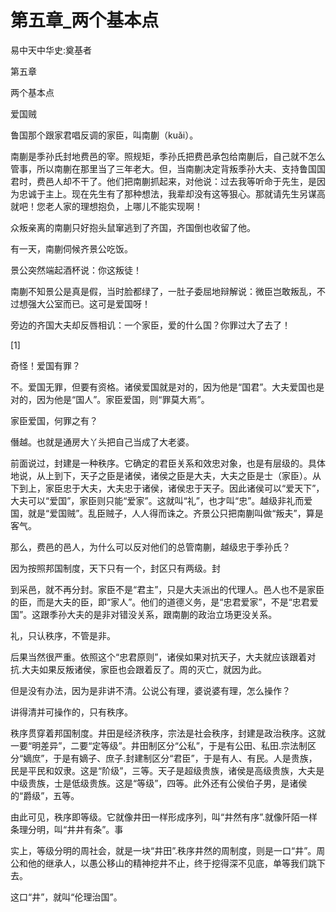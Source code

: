 # 第五章_两个基本点

易中天中华史:奠基者

第五章

两个基本点

爱国贼

鲁国那个跟家君唱反调的家臣，叫南蒯（kuǎi）。

南蒯是季孙氏封地费邑的宰。照规矩，季孙氏把费邑承包给南蒯后，自己就不怎么管事，所以南蒯在那里当了三年老大。但，当南蒯决定背叛季孙大夫、支持鲁国国君时，费邑人却不干了。他们把南蒯抓起来，对他说：过去我等听命于先生，是因为忠诚于主上。现在先生有了那种想法，我辈却没有这等狠心。那就请先生另谋高就吧！您老人家的理想抱负，上哪儿不能实现啊！

众叛亲离的南蒯只好抱头鼠窜逃到了齐国，齐国倒也收留了他。

有一天，南蒯伺候齐景公吃饭。

景公突然端起酒杯说：你这叛徒！

南蒯不知景公是真是假，当时脸都绿了，一肚子委屈地辩解说：微臣岂敢叛乱，不过想强大公室而已。这可是爱国呀！

旁边的齐国大夫却反唇相讥：一个家臣，爱的什么国？你罪过大了去了！

[1]

奇怪！爱国有罪？

不。爱国无罪，但要有资格。诸侯爱国就是对的，因为他是“国君”。大夫爱国也是对的，因为他是“国人”。家臣爱国，则“罪莫大焉”。

家臣爱国，何罪之有？

僭越。也就是通房大丫头把自己当成了大老婆。

前面说过，封建是一种秩序。它确定的君臣关系和效忠对象，也是有层级的。具体地说，从上到下，天子之臣是诸侯，诸侯之臣是大夫，大夫之臣是士（家臣）。从下到上，家臣忠于大夫，大夫忠于诸侯，诸侯忠于天子。因此诸侯可以“爱天下”，大夫可以“爱国”，家臣则只能“爱家”。这就叫“礼”，也才叫“忠”。越级非礼而爱国，就是“爱国贼”。乱臣贼子，人人得而诛之。齐景公只把南蒯叫做“叛夫”，算是客气。

那么，费邑的邑人，为什么可以反对他们的总管南蒯，越级忠于季孙氏？

因为按照邦国制度，天下只有一个，封区只有两级。封

到采邑，就不再分封。家臣不是“君主”，只是大夫派出的代理人。邑人也不是家臣的臣，而是大夫的臣，即“家人”。他们的道德义务，是“忠君爱家”，不是“忠君爱国”。这跟季孙大夫的是非对错没关系，跟南蒯的政治立场更没关系。

礼，只认秩序，不管是非。

后果当然很严重。依照这个“忠君原则”，诸侯如果对抗天子，大夫就应该跟着对抗.大夫如果反叛诸侯，家臣也会跟着反了。周的灭亡，就因为此。

但是没有办法，因为是非讲不清。公说公有理，婆说婆有理，怎么操作？

讲得清并可操作的，只有秩序。

秩序贯穿着邦国制度。井田是经济秩序，宗法是社会秩序，封建是政治秩序。这就一要“明差异”，二要“定等级”。井田制区分“公私”，于是有公田、私田.宗法制区分“嫡庶”，于是有嫡子、庶子.封建制区分“君臣”，于是有人、有民。人是贵族，民是平民和奴隶。这是“阶级”，三等。天子是超级贵族，诸侯是高级贵族，大夫是中级贵族，士是低级贵族。这是“等级”，四等。此外还有公侯伯子男，是诸侯的“爵级”，五等。

由此可见，秩序即等级。它就像井田一样形成序列，叫“井然有序”.就像阡陌一样条理分明，叫“井井有条”。事

实上，等级分明的周社会，就是一块“井田”.秩序井然的周制度，则是一口“井”。周公和他的继承人，以愚公移山的精神挖井不止，终于挖得深不见底，单等我们跳下去。

这口“井”，就叫“伦理治国”。
